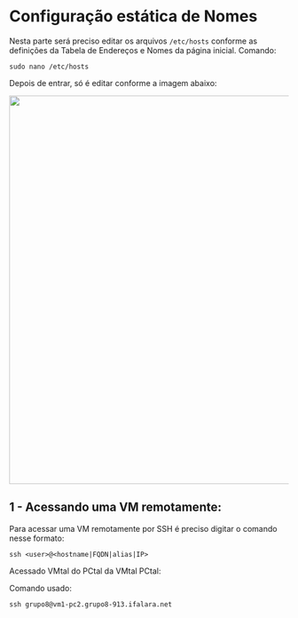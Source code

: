 # Configuração estática de Nomes

Nesta parte será preciso editar os arquivos ```/etc/hosts``` conforme as definições da Tabela de Endereços e Nomes da página inicial. Comando:

```
sudo nano /etc/hosts
```

Depois de entrar, só é editar conforme a imagem abaixo:

<img src="Imagens/estático.png" alt="" width=700>

## 1 - Acessando uma VM remotamente:

Para acessar uma VM remotamente por SSH é preciso digitar o comando nesse formato:

```
ssh <user>@<hostname|FQDN|alias|IP>
```

Acessado VMtal do PCtal da VMtal PCtal:

Comando usado:

```
ssh grupo8@vm1-pc2.grupo8-913.ifalara.net
```

<img src="Imagens/" alt="">
